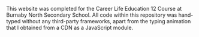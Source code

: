 This website was completed for the Career Life Education 12 Course at Burnaby North Secondary School. All code within this repository was hand-typed without any third-party frameworks, apart from the typing animation that I obtained from a CDN as a JavaScript module.
